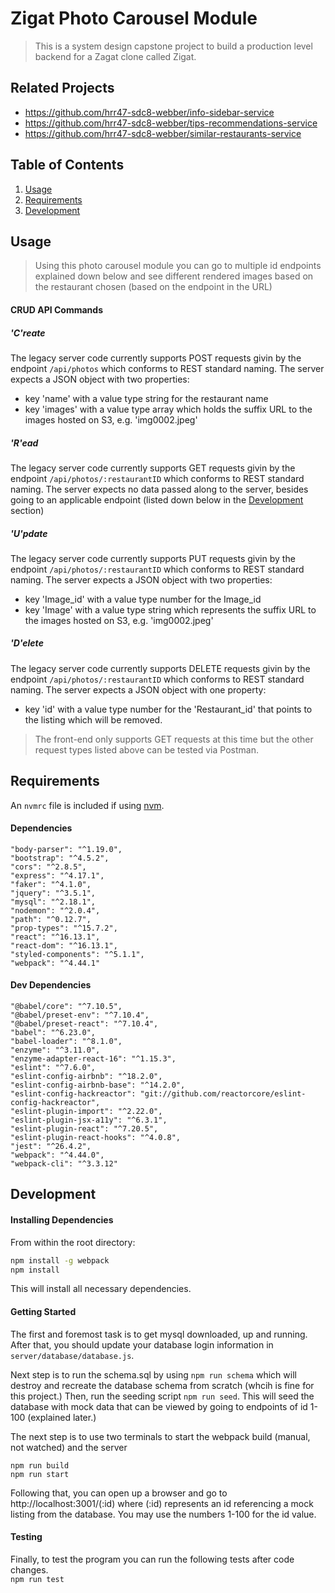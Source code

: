 # Zigat Photo Carousel Module

> This is a system design capstone project to build a production level backend for a Zagat clone called Zigat.

## Related Projects

  - https://github.com/hrr47-sdc8-webber/info-sidebar-service
  - https://github.com/hrr47-sdc8-webber/tips-recommendations-service
  - https://github.com/hrr47-sdc8-webber/similar-restaurants-service

## Table of Contents

1. [Usage](#Usage)
1. [Requirements](#requirements)
1. [Development](#development)

## Usage

> Using this photo carousel module you can go to multiple id endpoints explained down below and see different rendered images based on the restaurant chosen (based on the endpoint in the URL)

#### CRUD API Commands

##### 'C'reate
The legacy server code currently supports POST requests givin by the endpoint ```/api/photos``` which conforms to REST standard naming.  The server expects a JSON object with two properties:
* key 'name' with a value type string for the restaurant name
* key 'images' with a value type array which holds the suffix URL to the images hosted on S3, e.g. 'img0002.jpeg'

##### 'R'ead
The legacy server code currently supports GET requests givin by the endpoint ```/api/photos/:restaurantID``` which conforms to REST standard naming.  The server expects no data passed along to the server, besides going to an applicable endpoint (listed down below in the [Development](#development) section)

##### 'U'pdate
The legacy server code currently supports PUT requests givin by the endpoint ```/api/photos/:restaurantID``` which conforms to REST standard naming.  The server expects a JSON object with two properties:
* key 'Image_id' with a value type number for the Image_id
* key 'Image' with a value type string which represents the suffix URL to the images hosted on S3, e.g. 'img0002.jpeg'

##### 'D'elete
The legacy server code currently supports DELETE requests givin by the endpoint ```/api/photos/:restaurantID``` which conforms to REST standard naming.  The server expects a JSON object with one property:
* key 'id' with a value type number for the 'Restaurant_id' that points to the listing which will be removed.

> The front-end only supports GET requests at this time but the other request types listed above can be tested via Postman.

## Requirements

An `nvmrc` file is included if using [nvm](https://github.com/creationix/nvm).

#### Dependencies
    "body-parser": "^1.19.0",
    "bootstrap": "^4.5.2",
    "cors": "^2.8.5",
    "express": "^4.17.1",
    "faker": "^4.1.0",
    "jquery": "^3.5.1",
    "mysql": "^2.18.1",
    "nodemon": "^2.0.4",
    "path": "^0.12.7",
    "prop-types": "^15.7.2",
    "react": "^16.13.1",
    "react-dom": "^16.13.1",
    "styled-components": "^5.1.1",
    "webpack": "^4.44.1"

#### Dev Dependencies
    "@babel/core": "^7.10.5",
    "@babel/preset-env": "^7.10.4",
    "@babel/preset-react": "^7.10.4",
    "babel": "^6.23.0",
    "babel-loader": "^8.1.0",
    "enzyme": "^3.11.0",
    "enzyme-adapter-react-16": "^1.15.3",
    "eslint": "^7.6.0",
    "eslint-config-airbnb": "^18.2.0",
    "eslint-config-airbnb-base": "^14.2.0",
    "eslint-config-hackreactor": "git://github.com/reactorcore/eslint-config-hackreactor",
    "eslint-plugin-import": "^2.22.0",
    "eslint-plugin-jsx-a11y": "^6.3.1",
    "eslint-plugin-react": "^7.20.5",
    "eslint-plugin-react-hooks": "^4.0.8",
    "jest": "^26.4.2",
    "webpack": "^4.44.0",
    "webpack-cli": "^3.3.12"

## Development

#### Installing Dependencies

From within the root directory:

```sh
npm install -g webpack
npm install
```
This will install all necessary dependencies.

#### Getting Started

The first and foremost task is to get mysql downloaded, up and running.  After that, you should update your database login information in ```server/database/database.js```.

Next step is to run the schema.sql by using ```npm run schema``` which will destroy and recreate the database schema from scratch (whcih is fine for this project.) Then, run the seeding script ```npm run seed```. This will seed the database with mock data that can be viewed by going to endpoints of id 1-100 (explained later.)

The next step is to use two terminals to start the webpack build (manual, not watched) and the server
```
npm run build
npm run start
```
Following that, you can open up a browser and go to http://localhost:3001/(:id) where (:id) represents an id referencing a mock listing from the database.  You may use the numbers 1-100 for the id value.

#### Testing

Finally, to test the program you can run the following tests after code changes.  
```npm run test```  
